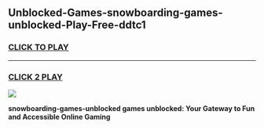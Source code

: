 
## Unblocked-Games-snowboarding-games-unblocked-Play-Free-ddtc1
<h3>
<a href="https://premium76.site?title=snowboarding-games-unblocked&ref=22A">CLICK TO PLAY</a></h3>
<hr>

<h3>
<a href="https://premium76.site?title=snowboarding-games-unblocked&ref=22A">CLICK 2 PLAY</a>
  
</h3>

<a href="https://premium76.site?title=snowboarding-games-unblocked&ref=22A"><img src="https://clearcache.store/games.png"></a>


**snowboarding-games-unblocked games unblocked: Your Gateway to Fun and Accessible Online Gaming**
